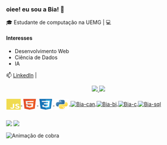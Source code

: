 ### oiee! eu sou a Bia! 👋

🎓 Estudante de computação na UEMG | 💻

#### Interesses
- Desenvolvimento Web
- Ciência de Dados
- IA

📫 [LinkedIn](www.linkedin.com/in/bianca0liveira) | 


<div align="center">
  <a href="https://github.com/bia0liveira">
  <img height="180em" src="https://github-readme-stats.vercel.app/api?username=bia0liveira&show_icons=true&theme=dark&include_all_commits=true&count_private=true"/>
  <img height="180em" src="https://github-readme-stats.vercel.app/api/top-langs/?username=bia0liveira&layout=compact&langs_count=5&theme=dracula"/>
</div>


<div style="display: inline_block"><br>
  <img align="center" alt="Bia-Js" height="30" width="40" src="https://raw.githubusercontent.com/devicons/devicon/master/icons/javascript/javascript-plain.svg">
  <img align="center" alt="Bia-HTML" height="30" width="40" src="https://raw.githubusercontent.com/devicons/devicon/master/icons/html5/html5-original.svg">
  <img align="center" alt="Bia-CSS" height="30" width="40" src="https://raw.githubusercontent.com/devicons/devicon/master/icons/css3/css3-original.svg">
  <img align="center" alt="Bia-Python" height="30" width="40" src="https://raw.githubusercontent.com/devicons/devicon/master/icons/python/python-original.svg">
  <img align="center" alt="Bia-can" height="30" width="40"src="https://cdn.jsdelivr.net/gh/devicons/devicon/icons/canva/canva-original.svg" />
  <img align="center" alt="Bia-bi" height="30" width="40"src="https://upload.wikimedia.org/wikipedia/commons/thumb/c/cf/New_Power_BI_Logo.svg/600px-New_Power_BI_Logo.svg.png?20210102182532" />
  <img align="center" alt="Bia-c" height="30" width="40"src="https://upload.wikimedia.org/wikipedia/commons/1/18/C_Programming_Language.svg" />
  <img align="center" alt="Bia-sql" height="30" width="40"src="https://img.icons8.com/?size=100&id=39858&format=png&color=000000" />
          
</div>

##
 
<div>
  <a href = "mailto:biancaestrela841@gmail.com"><img src="https://img.shields.io/badge/-Gmail-%23333?style=for-the-badge&logo=gmail&logoColor=white" destino ="_blank"></a>
  <a href="https://www.linkedin.com/in/bianca-oliveira-8799a8248/" target="_blank"><img src="https://img.shields.io/badge/-LinkedIn-% 230077B5?style=for-the-badge&logo=linkedin&logoColor=white" target="_blank"></a>
 
![ Animação de cobra ](https://github.com/rafaballerini2/rafaballerini/blob/output/github-contribution-grid-snake.svg)
 
</div>
